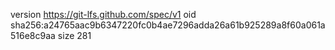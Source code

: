 version https://git-lfs.github.com/spec/v1
oid sha256:a24765aac9b6347220fc0b4ae7296adda26a61b925289a8f60a061a516e8c9aa
size 281
